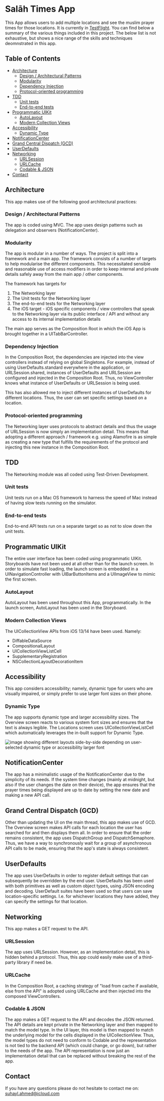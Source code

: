 # Salāh Times App

This App allows users to add multiple locations and see the muslim prayer times for those locations. It is currently in [TestFlight](https://testflight.apple.com/join/8HD7k4AB). You can find below a summary of the various things included in this project. The below list is not exhaustive, but shows a nice range of the skills and techniques deomnstrated in this app.

## Table of Contents

  * [Architecture](#architecture)
    + [Design / Architectural Patterns](#design--architectural-patterns)
    + [Modularity](#modularity)
    + [Dependency Injection](#dependency-injection)
    + [Protocol-oriented programming](#protocol-oriented-programming)
  * [TDD](#tdd)
    + [Unit tests](#unit-tests)
    + [End-to-end tests](#end-to-end-tests)
  * [Programmatic UIKit](#programmatic-uikit)
    + [AutoLayout](#autolayout)
    + [Modern Collection Views](#modern-collection-views)
  * [Accessibility](#accessibility)
    + [Dynamic Type](#dynamic-type)
  * [NotificationCenter](#notificationcenter)
  * [Grand Central Dispatch (GCD)](#grand-central-dispatch-gcd)
  * [UserDefaults](#userdefaults)
  * [Networking](#networking)
    + [URLSession](#urlsession)
    + [URLCache](#urlcache)
    + [Codable & JSON](#codable--json)
  * [Contact](#contact)

## Architecture

This app makes use of the following good architectural practices:

### Design / Architectural Patterns

The app is coded using MVC. The app uses design patterns such as delegation and observers (NotificationCenter).

### Modularity

The app is modular in a number of ways. The project is split into a framework and a main app. The framework consists of a number of targets to help modularise the different components. This necessitated sensible and reasonable use of access modifiers in order to keep internal and private details safely away from the main app / other components.

The framework has targets for
1. The Networking layer
2. The Unit tests for the Networking layer
3. The end-to-end tests for the Networking layer
4. The iOS target - iOS specific components / view controllers that speak to the Networking layer via its public interface / API and without any access to its internal implementation details

The main app serves as the Composition Root in which the iOS App is brought together in a UITabBarController.

### Dependency Injection

In the Composition Root, the dependencies are injected into the view controllers instead of relying on global Singletons. For example, instead of using UserDefaults.standard everywhere in the application, or URLSession.shared, instances of UserDefaults and URLSession are configured and injected in the Composition Root. Thus, no ViewController knows what instance of UserDefaults or URLSession is being used.

This has also allowed me to inject different instances of UserDefaults for different locations. Thus, the user can set specific settings based on a location.

### Protocol-oriented programming

The Networking layer uses protocols to abstract details and thus the usage of URLSession is now simply an implementation detail. This means that adopting a different approach / framework e.g. using Alamofire is as simple as creating a new type that fulfills the requirements of the protocol and injecting this new instance in the Composition Root.

## TDD

The Networking module was all coded using Test-Driven Development.

### Unit tests

Unit tests run on a Mac OS framework to harness the speed of Mac instead of having slow tests running on the simulator.

### End-to-end tests

End-to-end API tests run on a separate target so as not to slow down the unit tests.

## Programmatic UIKit

The entire user interface has been coded using programmatic UIKit. Storyboards have not been used at all other than for the launch screen. In order to simulate fast loading, the launch screen is embedded in a UINavigationController with UIBarButtonItems and a UIImageView to mimic the first screen.

### AutoLayout

AutoLayout has been used throughout this App, programmatically. In the launch screen, AutoLayout has been used in the Storyboard.

### Modern Collection Views

The UICollectionView APIs from iOS 13/14 have been used. Namely:
* DiffableDataSource
* CompositionalLayout
* UICollectionViewListCell
* SupplementaryRegistration
* NSCollectionLayoutDecorationItem

## Accessibility

This app considers accessibility; namely, dynamic type for users who are visually impaired, or simply prefer to use larger font sizes on their phone.

### Dynamic Type

The app supports dynamic type and larger accessibility sizes. The Overview screen reacts to various system font sizes and ensures that the text is always legible. The Locations screen uses UICollectionViewListCell which automatically leverages the in-built support for Dynamic Type.

![image showing different layouts side-by-side depending on user-selected dynamic type or accessibility larger font](https://github.com/Zanaeira/SalahTimesTDD/blob/main/Media/Dynamic%20Type/dynamic-type-side-by-side.png)

## NotificationCenter

The app has a minimalistic usage of the NotificationCenter due to the simplicity of its needs. If the system time changes (mainly at midnight, but also if the user changes the date on their device), the app ensures that the prayer times being displayed are up to date by setting the new date and making a new API call.

## Grand Central Dispatch (GCD)

Other than updating the UI on the main thread, this app makes use of GCD. The Overview screen makes API calls for each location the user has searched for and then displays them all. In order to ensure that the order remains consistent, the app uses DispatchGroup and DispatchSemaphore. Thus, we have a way to synchronously wait for a group of asynchronous API calls to be made, ensuring that the app's state is always consistent.

## UserDefaults

The app uses UserDefaults in order to register default settings that can subsequently be overridden by the end user. UserDefaults has been used with both primitives as well as custom object types, using JSON encoding and decoding. UserDefault suites have been used so that users can save location-specific settings. I.e. for whichever locations they have added, they can specify the settings for that location.

## Networking

This app makes a GET request to the API.

### URLSession

The app uses URLSession. However, as an implementation detail, this is hidden behind a protocol. Thus, this app could easily make use of a third-party library if need be.

### URLCache

In the Composition Root, a caching strategy of "load from cache if available, else from the API" is adopted using URLCache and then injected into the composed ViewControllers.

### Codable & JSON

The app makes a GET request to the API and decodes the JSON returned. The API details are kept private in the Networking layer and then mapped to match the model type. In the UI layer, this model is then mapped to match the underlying model for the cells displayed in the UICollectionView. Thus, the model types do not need to conform to Codable and the representation is not tied to the backend API (which could change, or go down), but rather to the needs of the app. The API representation is now just an implementation detail that can be replaced without breaking the rest of the app.

## Contact
If you have any questions please do not hesitate to contact me on: suhayl.ahmed@icloud.com
